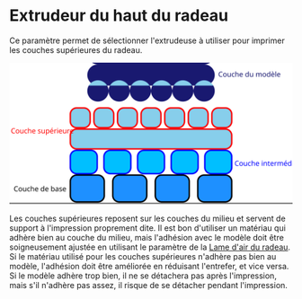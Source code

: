 Extrudeur du haut du radeau
====
Ce paramètre permet de sélectionner l'extrudeuse à utiliser pour imprimer les couches supérieures du radeau.

![Où se trouvent les couches supérieures dans le radeau](../images/raft_dimensions_simplified_fr.svg)

Les couches supérieures reposent sur les couches du milieu et servent de support à l'impression proprement dite. Il est bon d'utiliser un matériau qui adhère bien au couche du milieu, mais l'adhésion avec le modèle doit être soigneusement ajustée en utilisant le paramètre de la [Lame d'air du radeau](raft_airgap.md). Si le matériau utilisé pour les couches supérieures n'adhère pas bien au modèle, l'adhésion doit être améliorée en réduisant l'entrefer, et vice versa. Si le modèle adhère trop bien, il ne se détachera pas après l'impression, mais s'il n'adhère pas assez, il risque de se détacher pendant l'impression. 